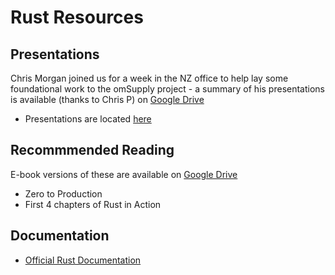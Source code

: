 # Rust Resources

## Presentations
Chris Morgan joined us for a week in the NZ office to help lay some foundational work to the omSupply project - a summary of his presentations is available (thanks to Chris P) on [Google Drive](https://docs.google.com/document/d/1q4eTNRNf3aOI1_IUdWAVUGjPQvj6CCNCjgKprMFTnuQ/edit#)
* Presentations are located [here](https://drive.google.com/drive/folders/1wbGUvodNv8E6VAuZkTpFSSIxYamHwFEf)

## Recommmended Reading 
E-book versions of these are available on [Google Drive](https://drive.google.com/drive/folders/1i4Ld_qxc7teWhd04SVrBjjFOD-7cvVx_)
* Zero to Production
* First 4 chapters of Rust in Action

## Documentation
* [Official Rust Documentation](https://www.rust-lang.org/learn)
